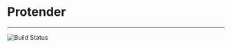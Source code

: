 # Protender
---
![Build Status](https://github.com/Lemorz56/Protender/.github/workflows/ci.yml/badge.svg?branch=main)

